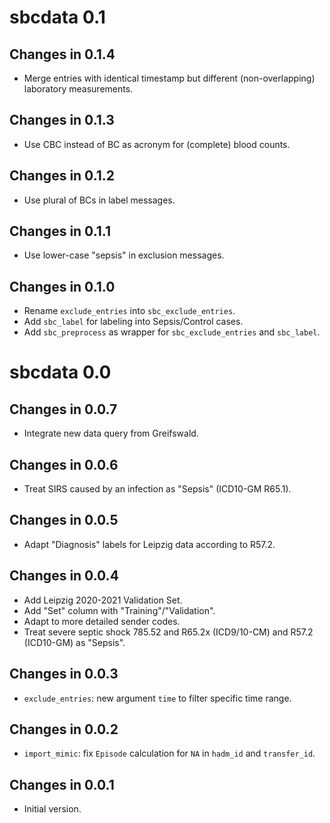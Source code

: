 # sbcdata 0.1

## Changes in 0.1.4

- Merge entries with identical timestamp but different (non-overlapping)
  laboratory measurements.

## Changes in 0.1.3

- Use CBC instead of BC as acronym for (complete) blood counts.

## Changes in 0.1.2

- Use plural of BCs in label messages.

## Changes in 0.1.1

- Use lower-case "sepsis" in exclusion messages.

## Changes in 0.1.0

- Rename `exclude_entries` into `sbc_exclude_entries`.
- Add `sbc_label` for labeling into Sepsis/Control cases.
- Add `sbc_preprocess` as wrapper for `sbc_exclude_entries` and `sbc_label`.

# sbcdata 0.0

## Changes in 0.0.7

- Integrate new data query from Greifswald.

## Changes in 0.0.6

- Treat SIRS caused by an infection as "Sepsis" (ICD10-GM R65.1).

## Changes in 0.0.5

- Adapt "Diagnosis" labels for Leipzig data according to R57.2.

## Changes in 0.0.4

- Add Leipzig 2020-2021 Validation Set.
- Add "Set" column with "Training"/"Validation".
- Adapt to more detailed sender codes.
- Treat severe septic shock 785.52 and R65.2x (ICD9/10-CM) and
  R57.2 (ICD10-GM) as "Sepsis".

## Changes in 0.0.3

- `exclude_entries`: new argument `time` to filter specific time range.

## Changes in 0.0.2

- `import_mimic`: fix `Episode` calculation for `NA` in
  `hadm_id` and `transfer_id`.

## Changes in 0.0.1

- Initial version.
